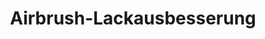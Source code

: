 ---
title: "Airbrush-Lackausbesserung"
url: /leipzig/airbrush-lackausbesserung/
shop: Autowerkstatt
---